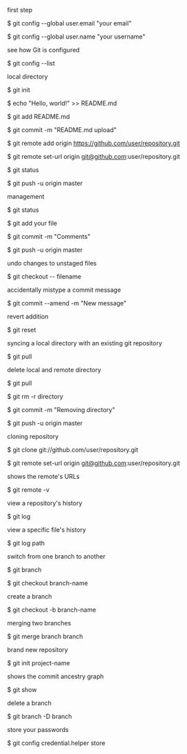 first step

$ git config --global user.email "your email"

$ git config --global user.name "your username"


see how Git is configured

$ git config --list


local directory

$ git init 

$ echo "Hello, world!" >> README.md 

$ git add README.md

$ git commit -m "README.md upload"

$ git remote add origin https://github.com/user/repository.git

$ git remote set-url origin git@github.com:user/repository.git

$ git status

$ git push -u origin master 


management

$ git status

$ git add your file

$ git commit -m "Comments"

$ git push -u origin master


undo changes to unstaged files

$ git checkout -- filename


accidentally mistype a commit message

$ git commit --amend -m "New message"


revert addition

$ git reset


syncing a local directory with an existing git repository

$ git pull


delete local and remote directory

$ git pull

$ git rm -r directory

$ git commit -m "Removing directory"

$ git push -u origin master


cloning repository

$ git clone git://github.com/user/repository.git

$ git remote set-url origin git@github.com:user/repository.git


shows the remote's URLs

$ git remote -v


view a repository's history

$ git log


view a specific file's history

$ git log path


switch from one branch to another

$ git branch

$ git checkout branch-name


create a branch

$ git checkout -b branch-name


merging two branches

$ git merge branch branch


brand new repository

$ git init project-name


shows the commit ancestry graph

$ git show


delete a branch

$ git branch -D branch


store your passwords

$ git config credential.helper store